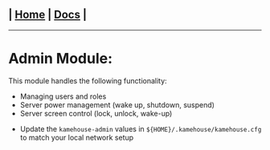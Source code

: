 | [Home](/README.md) | [Docs](/docs/README.md) |
---------------------------------------------------------------

*********************

# Admin Module:

This module handles the following functionality:

* Managing users and roles
* Server power management (wake up, shutdown, suspend)
* Server screen control (lock, unlock, wake-up)

- Update the `kamehouse-admin` values in `${HOME}/.kamehouse/kamehouse.cfg` to match your local network setup
